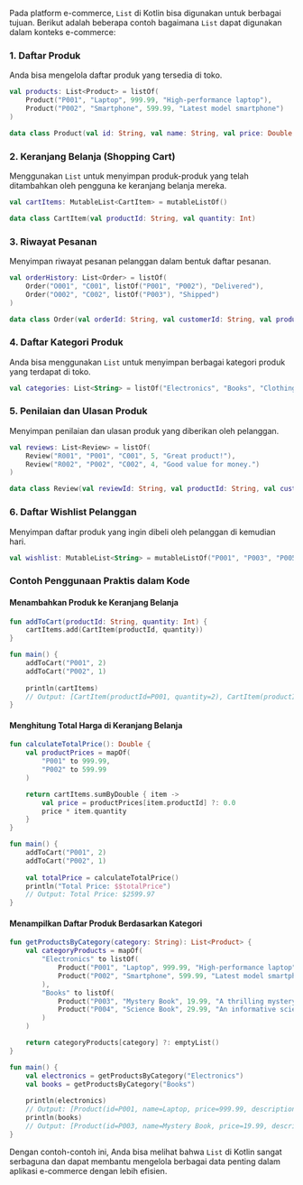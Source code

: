 Pada platform e-commerce, `List` di Kotlin bisa digunakan untuk berbagai tujuan. Berikut adalah beberapa contoh bagaimana `List` dapat digunakan dalam konteks e-commerce:

### 1. **Daftar Produk**
Anda bisa mengelola daftar produk yang tersedia di toko.

```kotlin
val products: List<Product> = listOf(
    Product("P001", "Laptop", 999.99, "High-performance laptop"),
    Product("P002", "Smartphone", 599.99, "Latest model smartphone")
)

data class Product(val id: String, val name: String, val price: Double, val description: String)
```

### 2. **Keranjang Belanja (Shopping Cart)**
Menggunakan `List` untuk menyimpan produk-produk yang telah ditambahkan oleh pengguna ke keranjang belanja mereka.

```kotlin
val cartItems: MutableList<CartItem> = mutableListOf()

data class CartItem(val productId: String, val quantity: Int)
```

### 3. **Riwayat Pesanan**
Menyimpan riwayat pesanan pelanggan dalam bentuk daftar pesanan.

```kotlin
val orderHistory: List<Order> = listOf(
    Order("O001", "C001", listOf("P001", "P002"), "Delivered"),
    Order("O002", "C002", listOf("P003"), "Shipped")
)

data class Order(val orderId: String, val customerId: String, val productIds: List<String>, val status: String)
```

### 4. **Daftar Kategori Produk**
Anda bisa menggunakan `List` untuk menyimpan berbagai kategori produk yang terdapat di toko.

```kotlin
val categories: List<String> = listOf("Electronics", "Books", "Clothing", "Home & Kitchen")
```

### 5. **Penilaian dan Ulasan Produk**
Menyimpan penilaian dan ulasan produk yang diberikan oleh pelanggan.

```kotlin
val reviews: List<Review> = listOf(
    Review("R001", "P001", "C001", 5, "Great product!"),
    Review("R002", "P002", "C002", 4, "Good value for money.")
)

data class Review(val reviewId: String, val productId: String, val customerId: String, val rating: Int, val comment: String)
```

### 6. **Daftar Wishlist Pelanggan**
Menyimpan daftar produk yang ingin dibeli oleh pelanggan di kemudian hari.

```kotlin
val wishlist: MutableList<String> = mutableListOf("P001", "P003", "P005")
```

### Contoh Penggunaan Praktis dalam Kode

#### Menambahkan Produk ke Keranjang Belanja
```kotlin
fun addToCart(productId: String, quantity: Int) {
    cartItems.add(CartItem(productId, quantity))
}

fun main() {
    addToCart("P001", 2)
    addToCart("P002", 1)
    
    println(cartItems)
    // Output: [CartItem(productId=P001, quantity=2), CartItem(productId=P002, quantity=1)]
}
```

#### Menghitung Total Harga di Keranjang Belanja
```kotlin
fun calculateTotalPrice(): Double {
    val productPrices = mapOf(
        "P001" to 999.99,
        "P002" to 599.99
    )

    return cartItems.sumByDouble { item -> 
        val price = productPrices[item.productId] ?: 0.0
        price * item.quantity
    }
}

fun main() {
    addToCart("P001", 2)
    addToCart("P002", 1)
    
    val totalPrice = calculateTotalPrice()
    println("Total Price: $$totalPrice")
    // Output: Total Price: $2599.97
}
```

#### Menampilkan Daftar Produk Berdasarkan Kategori
```kotlin
fun getProductsByCategory(category: String): List<Product> {
    val categoryProducts = mapOf(
        "Electronics" to listOf(
            Product("P001", "Laptop", 999.99, "High-performance laptop"),
            Product("P002", "Smartphone", 599.99, "Latest model smartphone")
        ),
        "Books" to listOf(
            Product("P003", "Mystery Book", 19.99, "A thrilling mystery novel"),
            Product("P004", "Science Book", 29.99, "An informative science book")
        )
    )

    return categoryProducts[category] ?: emptyList()
}

fun main() {
    val electronics = getProductsByCategory("Electronics")
    val books = getProductsByCategory("Books")
    
    println(electronics)
    // Output: [Product(id=P001, name=Laptop, price=999.99, description=High-performance laptop), Product(id=P002, name=Smartphone, price=599.99, description=Latest model smartphone)]
    println(books)
    // Output: [Product(id=P003, name=Mystery Book, price=19.99, description=A thrilling mystery novel), Product(id=P004, name=Science Book, price=29.99, description=An informative science book)]
}
```

Dengan contoh-contoh ini, Anda bisa melihat bahwa `List` di Kotlin sangat serbaguna dan dapat membantu mengelola berbagai data penting dalam aplikasi e-commerce dengan lebih efisien.